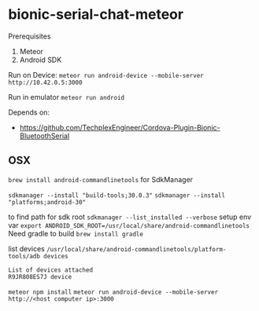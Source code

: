 bionic-serial-chat-meteor
=========================

Prerequisites
1. Meteor
2. Android SDK

Run on Device:
`meteor run android-device --mobile-server http://10.42.0.5:3000`

Run in emulator
`meteor run android`


Depends on:
- https://github.com/TechplexEngineer/Cordova-Plugin-Bionic-BluetoothSerial



## OSX


`brew install android-commandlinetools`
for SdkManager

`sdkmanager --install "build-tools;30.0.3"`
`sdkmanager --install "platforms;android-30"`

to find path for sdk root
`sdkmanager --list_installed --verbose`
setup env var
`export ANDROID_SDK_ROOT=/usr/local/share/android-commandlinetools`
Need gradle to build
`brew install gradle`

list devices
`/usr/local/share/android-commandlinetools/platform-tools/adb devices`
```
List of devices attached
R9JR808ES7J	device
```

`meteor npm install`
`meteor run android-device --mobile-server http://<host computer ip>:3000`